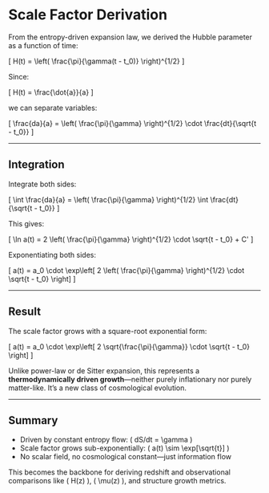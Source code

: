 # Scale Factor Derivation

From the entropy-driven expansion law, we derived the Hubble parameter as a function of time:

\[
H(t) = \left( \frac{\pi}{\gamma(t - t_0)} \right)^{1/2}
\]

Since:

\[
H(t) = \frac{\dot{a}}{a}
\]

we can separate variables:

\[
\frac{da}{a} = \left( \frac{\pi}{\gamma} \right)^{1/2} \cdot \frac{dt}{\sqrt{t - t_0}}
\]

---

## Integration

Integrate both sides:

\[
\int \frac{da}{a} = \left( \frac{\pi}{\gamma} \right)^{1/2} \int \frac{dt}{\sqrt{t - t_0}}
\]

This gives:

\[
\ln a(t) = 2 \left( \frac{\pi}{\gamma} \right)^{1/2} \cdot \sqrt{t - t_0} + C'
\]

Exponentiating both sides:

\[
a(t) = a_0 \cdot \exp\left[ 2 \left( \frac{\pi}{\gamma} \right)^{1/2} \cdot \sqrt{t - t_0} \right]
\]

---

## Result

The scale factor grows with a square-root exponential form:

\[
a(t) = a_0 \cdot \exp\left[ 2 \sqrt{\frac{\pi}{\gamma}} \cdot \sqrt{t - t_0} \right]
\]

Unlike power-law or de Sitter expansion, this represents a **thermodynamically driven growth**—neither purely inflationary nor purely matter-like. It’s a new class of cosmological evolution.

---

## Summary

- Driven by constant entropy flow: \( dS/dt = \gamma \)
- Scale factor grows sub-exponentially: \( a(t) \sim \exp[\sqrt{t}] \)
- No scalar field, no cosmological constant—just information flow

This becomes the backbone for deriving redshift and observational comparisons like \( H(z) \), \( \mu(z) \), and structure growth metrics.
